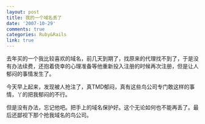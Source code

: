 ```yaml
---
layout: post
title: 我的一个域名丢了
date: '2007-10-29'
comments: true
categories: Ruby&Rails
link: true
---
```

<p>去年买的一个我比较喜欢的域名，前几天到期了，找原来的代理找不到了，于是没有办法续费，还抱着侥幸的心理准备等他重新投入注册的时候再次注册，但是让人郁闷的事情发生了。</p>
<p>今天早上起来，发现被人抢注了，真TMD郁闷，真有这些鸟公司专门敢这样的事情，丫的把我郁闷的不行。</p>
<p>但是没有办法，忘记他吧。把手上的域名保护好。这个无论如何也不能再丢了。最后还鄙视下那个抢我域名的鸟公司。</p>

